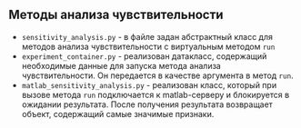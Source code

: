 ## Методы анализа чувствительности

- `sensitivity_analysis.py` - в файле задан абстрактный класс для методов анализа чувствительности с виртуальным методом `run`
- `experiment_container.py` - реализован датакласс, содержащий необходимые данные для запуска метода анализа чувствительности. Он передается в качестве аргумента в метод  `run`.
- `matlab_sensitivity_analysis.py` - реализован класс,  который при вызове метода `run` подключается к matlab-серверу и блокируется в ожидании результата. После получения результата возвращает объект, содержащий самые значимые признаки.
